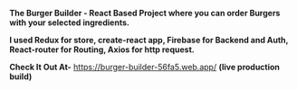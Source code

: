 **The Burger Builder - React Based Project where you can order Burgers with your selected ingredients.**

**I used Redux for store, create-react app, Firebase for Backend and Auth, React-router for Routing, Axios for http request.**

**Check It Out At-**  https://burger-builder-56fa5.web.app/   **(live production build)**

